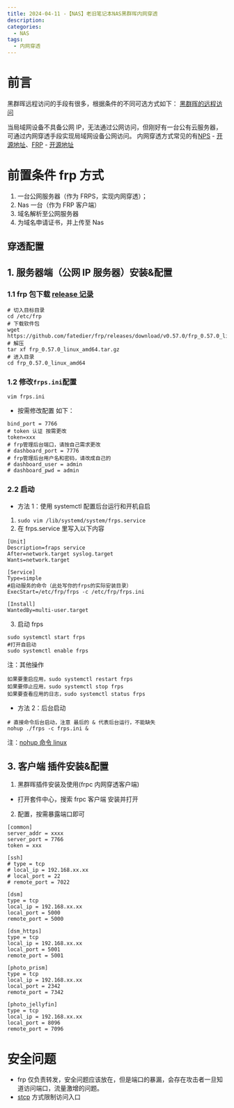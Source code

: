 ```yaml
---
title: 2024-04-11 -【NAS】老旧笔记本NAS黑群晖内网穿透
description:
categories:
  - NAS
tags:
  - 内网穿透
---
```


# 前言

黑群晖远程访问的手段有很多，根据条件的不同可选方式如下：
[黑群晖的远程访问](https://imnks.com/4406.html)

当局域网设备不具备公网 IP，无法通过公网访问，但刚好有一台公有云服务器，可通过内网穿透手段实现局域网设备公网访问。
内网穿透方式常见的有[NPS](https://imnks.com/3489.html) - [开源地址](http://github.com/cnlh/nps)、[FRP](https://imnks.com/4287.html) - [开源地址](https://github.com/fatedier/frp)

# 前置条件 frp 方式

1. 一台公网服务器（作为 FRPS，实现内网穿透）；
2. Nas 一台（作为 FRP 客户端）
3. 域名解析至公网服务器
4. 为域名申请证书，并上传至 Nas

## 穿透配置

## 1. 服务器端（公网 IP 服务器）安装&配置

### 1.1 frp 包下载 [release 记录](https://github.com/fatedier/frp/releases)

```
# 切入目标目录
cd /etc/frp
# 下载软件包
wget https://github.com/fatedier/frp/releases/download/v0.57.0/frp_0.57.0_linux_amd64.tar.gz
# 解压
tar xf frp_0.57.0_linux_amd64.tar.gz
# 进入目录
cd frp_0.57.0_linux_amd64
```

### 1.2 修改`frps.ini`配置

```
vim frps.ini
```

- 按需修改配置 如下：

```t
bind_port = 7766
# token 认证 按需更改
token=xxx
# frp管理后台端口，请按自己需求更改
# dashboard_port = 7776
# frp管理后台用户名和密码，请改成自己的
# dashboard_user = admin
# dashboard_pwd = admin
```

### 2.2 启动

- 方法 1：使用 systemctl 配置后台运行和开机自启

1. `sudo vim /lib/systemd/system/frps.service `
2. 在 frps.service 里写入以下内容

```
[Unit]
Description=fraps service
After=network.target syslog.target
Wants=network.target

[Service]
Type=simple
#启动服务的命令（此处写你的frps的实际安装目录）
ExecStart=/etc/frp/frps -c /etc/frp/frps.ini

[Install]
WantedBy=multi-user.target
```

3. 启动 frps

```
sudo systemctl start frps
#打开自启动
sudo systemctl enable frps
```

注：其他操作

```
如果要重启应用，sudo systemctl restart frps
如果要停止应用，sudo systemctl stop frps
如果要查看应用的日志，sudo systemctl status frps
```

- 方法 2：后台启动

```
# 直接命令后台启动，注意 最后的 & 代表后台运行，不能缺失
nohup ./frps -c frps.ini &
```

注：[nohup 命令 linux](https://www.runoob.com/linux/linux-comm-nohup.html)

## 3. 客户端 插件安装&配置

1. 黑群晖插件安装及使用(frpc 内网穿透客户端)

- 打开套件中心，搜索 frpc 客户端 安装并打开

2. 配置，按需暴露端口即可

```
[common]
server_addr = xxxx
server_port = 7766
token = xxx

[ssh]
# type = tcp
# local_ip = 192.168.xx.xx
# local_port = 22
# remote_port = 7022

[dsm]
type = tcp
local_ip = 192.168.xx.xx
local_port = 5000
remote_port = 5000

[dsm_https]
type = tcp
local_ip = 192.168.xx.xx
local_port = 5001
remote_port = 5001

[photo_prism]
type = tcp
local_ip = 192.168.xx.xx
local_port = 2342
remote_port = 7342

[photo_jellyfin]
type = tcp
local_ip = 192.168.xx.xx
local_port = 8096
remote_port = 7096
```

# 安全问题

- frp 仅负责转发，安全问题应该放在，但是端口的暴漏，会存在攻击者一旦知道访问端口，流量激增的问题。
- [stcp](https://juejin.cn/post/7130640908298485768) 方式限制访问入口
